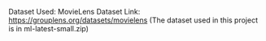Dataset Used: MovieLens Dataset 
Link: https://grouplens.org/datasets/movielens (The dataset used in this project is in ml-latest-small.zip)

